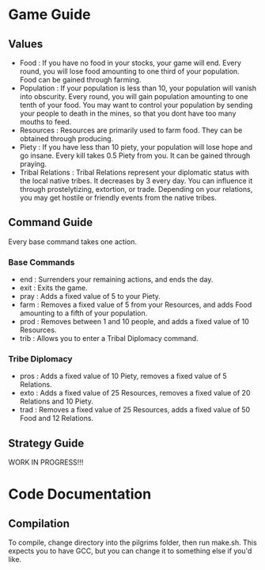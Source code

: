 # Game Guide

## Values

* Food : If you have no food in your stocks, your game will end. Every round, you will lose food amounting to one third of your population. Food can be gained through farming.
* Population : If your population is less than 10, your population will vanish into obscurity. Every round, you will gain population amounting to one tenth of your food. You may want to control your population by sending your people to death in the mines, so that you dont have too many mouths to feed.
* Resources : Resources are primarily used to farm food. They can be obtained through producing.
* Piety : If you have less than 10 piety, your population will lose hope and go insane. Every kill takes 0.5 Piety from you. It can be gained through praying.
* Tribal Relations : Tribal Relations represent your diplomatic status with the local native tribes. It decreases by 3 every day. You can influence it through prostelytizing, extortion, or trade. Depending on your relations, you may get hostile or friendly events from the native tribes.

## Command Guide

Every base command takes one action.

### Base Commands

* end : Surrenders your remaining actions, and ends the day.
* exit : Exits the game.
* pray : Adds a fixed value of 5 to your Piety.
* farm : Removes a fixed value of 5 from your Resources, and adds Food amounting to a fifth of your population.
* prod : Removes between 1 and 10 people, and adds a fixed value of 10 Resources.
* trib : Allows you to enter a Tribal Diplomacy command.

### Tribe Diplomacy 

* pros : Adds a fixed value of 10 Piety, removes a fixed value of 5 Relations.
* exto : Adds a fixed value of 25 Resources, removes a fixed value of 20 Relations and 10 Piety.
* trad : Removes a fixed value of 25 Resources, adds a fixed value of 50 Food and 12 Relations.

## Strategy Guide

WORK IN PROGRESS!!!

# Code Documentation

## Compilation

To compile, change directory into the pilgrims folder, then run make.sh. This expects you to have GCC, but you can change it to something else if you'd like.
